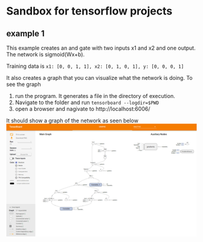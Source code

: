 # Sandbox for tensorflow projects

## example 1
This example creates an and gate with two inputs x1 and x2 and one output. The network is sigmoid(Wx+b).

Training data is `x1: [0, 0, 1, 1], x2: [0, 1, 0, 1], y: [0, 0, 0, 1]`

It also creates a graph that you can visualize what the network is doing.
To see the graph 
1. run the program. It generates a file in the directory of execution. 
2. Navigate to the folder and run 
`tensorboard --logdir=$PWD`
3. open a browser and nagivate to http://localhost:6006/

It should show a graph of the network as seen below
![image of tf graph](example1_graph.png)



